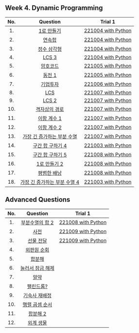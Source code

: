 ## Week 4. Dynamic Programming
|No.  |Question|Trial 1|
|:---:|:------:|:-----:|
|1.  |[1로 만들기](https://www.acmicpc.net/problem/1463) | [221004 with Python](https://github.com/JoonHyeok-hozy-Kim/algorithm_study/blob/main/BaekJoon/Solutions/Week4/py/Sol_A_221004_1463.py) |
|2.  |[연속합](https://www.acmicpc.net/problem/1912) | [221004 with Python](https://github.com/JoonHyeok-hozy-Kim/algorithm_study/blob/main/BaekJoon/Solutions/Week4/py/Sol_B_221004_1912.py) |
|3.  |[정수 삼각형](https://www.acmicpc.net/problem/1932) | [221004 with Python](https://github.com/JoonHyeok-hozy-Kim/algorithm_study/blob/main/BaekJoon/Solutions/Week4/py/Sol_C_221004_1932.py) |
|4.  |[LCS 3](https://www.acmicpc.net/problem/1958) | [221004 with Python](https://github.com/JoonHyeok-hozy-Kim/algorithm_study/blob/main/BaekJoon/Solutions/Week4/py/Sol_D_221004_1958.py) |
|5.  |[암호코드](https://www.acmicpc.net/problem/2011) | [221005 with Python](https://github.com/JoonHyeok-hozy-Kim/algorithm_study/blob/main/BaekJoon/Solutions/Week4/py/Sol_E_221005_2011.py) |
|6.  |[동전 1](https://www.acmicpc.net/problem/2293) | [221005 with Python](https://github.com/JoonHyeok-hozy-Kim/algorithm_study/blob/main/BaekJoon/Solutions/Week4/py/Sol_F_221005_2293_cheated.py) |
|7.  |[기업투자](https://www.acmicpc.net/problem/2262) | [221006 with Python](https://github.com/JoonHyeok-hozy-Kim/algorithm_study/blob/main/BaekJoon/Solutions/Week4/py/Sol_G_221006_2262_cheated.py) |
|8.  |[LCS](https://www.acmicpc.net/problem/9251) | [221007 with Python](https://github.com/JoonHyeok-hozy-Kim/algorithm_study/blob/main/BaekJoon/Solutions/Week4/py/Sol_H_221007_9251.py) |
|9.  |[LCS 2](https://www.acmicpc.net/problem/9252) | [221007 with Python](https://github.com/JoonHyeok-hozy-Kim/algorithm_study/blob/main/BaekJoon/Solutions/Week4/py/Sol_I_221007_9252.py) |
|10. |[격자상의 경로](https://www.acmicpc.net/problem/10164) | [221007 with Python](https://github.com/JoonHyeok-hozy-Kim/algorithm_study/blob/main/BaekJoon/Solutions/Week4/py/Sol_J_221007_10164.py) |
|11. |[이항 계수 1](https://www.acmicpc.net/problem/11050) | [221007 with Python](https://github.com/JoonHyeok-hozy-Kim/algorithm_study/blob/main/BaekJoon/Solutions/Week4/py/Sol_K_221007_11050.py) |
|12. |[이항 계수 2](https://www.acmicpc.net/problem/11051) | [221007 with Python](https://github.com/JoonHyeok-hozy-Kim/algorithm_study/blob/main/BaekJoon/Solutions/Week4/py/Sol_L_221007_11051.py) |
|13. |[가장 긴 증가하는 부분 수열](https://www.acmicpc.net/problem/11053) | [221007 with Python](https://github.com/JoonHyeok-hozy-Kim/algorithm_study/blob/main/BaekJoon/Solutions/Week4/py/Sol_M_221007_11053.py) |
|14. |[구간 합 구하기 4](https://www.acmicpc.net/problem/11659) | [221003 with Python](https://github.com/JoonHyeok-hozy-Kim/algorithm_study/blob/main/BaekJoon/Solutions/Week4/py/Sol_N_221003_11659.py) |
|15. |[구간 합 구하기 5](https://www.acmicpc.net/problem/11660) | [221008 with Python](https://github.com/JoonHyeok-hozy-Kim/algorithm_study/blob/main/BaekJoon/Solutions/Week4/py/Sol_O_221008_11660.py) |
|16. |[1로 만들기 2](https://www.acmicpc.net/problem/12852) | [221008 with Python](https://github.com/JoonHyeok-hozy-Kim/algorithm_study/blob/main/BaekJoon/Solutions/Week4/py/Sol_P_221008_12852.py) |
|17. |[평범한 배낭](https://www.acmicpc.net/problem/12865) | [221008 with Python](https://github.com/JoonHyeok-hozy-Kim/algorithm_study/blob/main/BaekJoon/Solutions/Week4/py/Sol_Q_221008_12865_cheated.py) |
|18. |[가장 긴 증가하는 부분 수열 4](https://www.acmicpc.net/problem/14002) | [221003 with Python](https://github.com/JoonHyeok-hozy-Kim/algorithm_study/blob/main/BaekJoon/Solutions/Week4/py/Sol_R_221003_14002.py) |


## Advanced Questions
|No.  |Question|Trial 1|
|:---:|:------:|:-----:|
|1.  |[부분수열의 합 2](https://www.acmicpc.net/problem/1208) | [221008 with Python](https://github.com/JoonHyeok-hozy-Kim/algorithm_study/blob/main/BaekJoon/Solutions/Week4/py_adv/Sol_A_221008_1208.py) |
|2.  |[사전](https://www.acmicpc.net/problem/1256) | [221009 with Python](https://github.com/JoonHyeok-hozy-Kim/algorithm_study/blob/main/BaekJoon/Solutions/Week4/py_adv/Sol_B_221009_1256.py) |
|3.  |[선물 전달](https://www.acmicpc.net/problem/1947) | [221009 with Python](https://github.com/JoonHyeok-hozy-Kim/algorithm_study/blob/main/BaekJoon/Solutions/Week4/py_adv/Sol_C_221009_1947.py) |
|4.  |[외판원 순회](https://www.acmicpc.net/problem/2098) | |
|5.  |[합분해](https://www.acmicpc.net/problem/2225) | |
|6.  |[눌러서 잠금 해제](https://www.acmicpc.net/problem/2723) | |
|7.  |[알약](https://www.acmicpc.net/problem/4811) | |
|8.  |[팰린드롬?](https://www.acmicpc.net/problem/10942) | |
|9.  |[기숙사 재배정](https://www.acmicpc.net/problem/10978) | |
|10. |[행렬 곱셈 순서](https://www.acmicpc.net/problem/11049) | |
|11. |[합분해 2](https://www.acmicpc.net/problem/13707) | |
|12. |[외계 생물](https://www.acmicpc.net/problem/16565) | |
